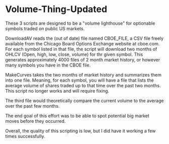 # Volume-Thing-Updated

These 3 scripts are designed to be a "volume lighthouse" for optionable symbols traded on public US markets. 

DownloadAV reads the (out of date) file named CBOE_FILE, a CSV file freely available from the Chicago Board Options Exchange website at cboe.com.  For each symbol listed in that file, the script will download two months of OHLCV (Open, high, low, close, volume) for thr given symbol.  This generates approximately 4000 files of 2 month market history, or however many symbols you have in the CBOE file. 

MakeCurves takes the two months of market history and summarizes them into one file. Meaning, for each symbol, you will have a file that lists the average volume of shares traded up to that time over the past two months.  This script no longer works and will require fixing. 

The third file would theoretically compare the current volume to the average over the past few months. 

The end goal of this effort was to be able to spot potential big market moves before they occurred. 

Overall, the quality of this scripting is low, but I did have it working a few times successfully.  
